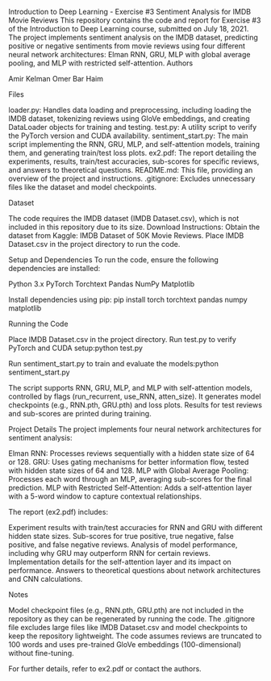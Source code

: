 Introduction to Deep Learning - Exercise #3
Sentiment Analysis for IMDB Movie Reviews
This repository contains the code and report for Exercise #3 of the Introduction to Deep Learning course, submitted on July 18, 2021. The project implements sentiment analysis on the IMDB dataset, predicting positive or negative sentiments from movie reviews using four different neural network architectures: Elman RNN, GRU, MLP with global average pooling, and MLP with restricted self-attention.
Authors

Amir Kelman
Omer Bar Haim

Files

loader.py: Handles data loading and preprocessing, including loading the IMDB dataset, tokenizing reviews using GloVe embeddings, and creating DataLoader objects for training and testing.
test.py: A utility script to verify the PyTorch version and CUDA availability.
sentiment_start.py: The main script implementing the RNN, GRU, MLP, and self-attention models, training them, and generating train/test loss plots.
ex2.pdf: The report detailing the experiments, results, train/test accuracies, sub-scores for specific reviews, and answers to theoretical questions.
README.md: This file, providing an overview of the project and instructions.
.gitignore: Excludes unnecessary files like the dataset and model checkpoints.

Dataset

The code requires the IMDB dataset (IMDB Dataset.csv), which is not included in this repository due to its size.
Download Instructions: Obtain the dataset from Kaggle: IMDB Dataset of 50K Movie Reviews. Place IMDB Dataset.csv in the project directory to run the code.

Setup and Dependencies
To run the code, ensure the following dependencies are installed:

Python 3.x
PyTorch
Torchtext
Pandas
NumPy
Matplotlib

Install dependencies using pip:
pip install torch torchtext pandas numpy matplotlib

Running the Code

Place IMDB Dataset.csv in the project directory.
Run test.py to verify PyTorch and CUDA setup:python test.py


Run sentiment_start.py to train and evaluate the models:python sentiment_start.py


The script supports RNN, GRU, MLP, and MLP with self-attention models, controlled by flags (run_recurrent, use_RNN, atten_size).
It generates model checkpoints (e.g., RNN.pth, GRU.pth) and loss plots.
Results for test reviews and sub-scores are printed during training.



Project Details
The project implements four neural network architectures for sentiment analysis:

Elman RNN: Processes reviews sequentially with a hidden state size of 64 or 128.
GRU: Uses gating mechanisms for better information flow, tested with hidden state sizes of 64 and 128.
MLP with Global Average Pooling: Processes each word through an MLP, averaging sub-scores for the final prediction.
MLP with Restricted Self-Attention: Adds a self-attention layer with a 5-word window to capture contextual relationships.

The report (ex2.pdf) includes:

Experiment results with train/test accuracies for RNN and GRU with different hidden state sizes.
Sub-scores for true positive, true negative, false positive, and false negative reviews.
Analysis of model performance, including why GRU may outperform RNN for certain reviews.
Implementation details for the self-attention layer and its impact on performance.
Answers to theoretical questions about network architectures and CNN calculations.

Notes

Model checkpoint files (e.g., RNN.pth, GRU.pth) are not included in the repository as they can be regenerated by running the code.
The .gitignore file excludes large files like IMDB Dataset.csv and model checkpoints to keep the repository lightweight.
The code assumes reviews are truncated to 100 words and uses pre-trained GloVe embeddings (100-dimensional) without fine-tuning.

For further details, refer to ex2.pdf or contact the authors.
